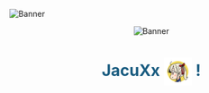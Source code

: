![Banner](https://github.com/JacuXx/JacuXx/raw/ea7cc0d8c19ec9616c5ff3aeea339fd2433305bc/Banner-Github.png)

<p align="center">
  <img src="https://github.com/JacuXx/JacuXx/raw/ea7cc0d8c19ec9616c5ff3aeea339fd2433305bc/Banner-Github.png" alt="Banner" />
</p>

<h1 style="color: #1A5C80; text-align: center;">
  JacuXx <img style="width: 50px; vertical-align: middle;" src="https://raw.githubusercontent.com/JacuXx/JacuXx/e5d75a92c48f950dc5365cfe5ff1c96de5264eb2/TokenBrandedMoe.svg" alt="Logo de JacuXx"> !
</h1>

